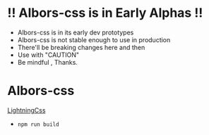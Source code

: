 # !! Albors-css is in Early Alphas !!
- Albors-css is in its early dev prototypes
- Albors-css is not stable enough to use in production
- There'll be breaking changes here and then
- Use with "CAUTION"
- Be mindful , Thanks.


# Albors-css
[LightningCss](https://lightningcss.dev/)
- ```npm run build```